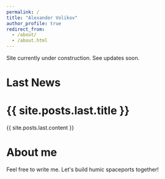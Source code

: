 ```yaml
---
permalink: /
title: "Alexander Volikov"
author_profile: true
redirect_from: 
  - /about/
  - /about.html
---
```


Site currently under construction. See updates soon.

# Last News

<h1>{{ site.posts.last.title }}</h1>
{{ site.posts.last.content }}

# About me

Feel free to write me. Let's build humic spaceports together!

